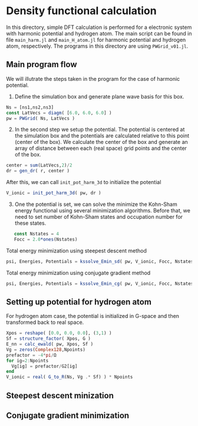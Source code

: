 # Density functional calculation

In this directory, simple DFT calculation is performed for a electronic system
with harmonic potential and hydrogen atom. The main script can be found in file
`main_harm.jl` and `main_H_atom.jl` for harmonic potential and hydrogen atom,
respectively. The programs in this directory are using `PWGrid_v01.jl`.

## Main program flow

We will illutrate the steps taken in the program for the case of
harmonic potential.

1. Define the simulation box and generate plane wave basis for this box.

```julia
Ns = [ns1,ns2,ns3]
const LatVecs = diagm( [6.0, 6.0, 6.0] )
pw = PWGrid( Ns, LatVecs )
```

2. In the second step we setup the potential. The potential is centered at
   the simulation box and the potentials are calculated relative to this
   point (center of the box).
   We calculate the center of the box and generate an array of distance
   between each (real space) grid points and the center of the box.

```julia
center = sum(LatVecs,2)/2
dr = gen_dr( r, center )
```

   After this, we can call `init_pot_harm_3d` to initialize the potential

```julia
V_ionic = init_pot_harm_3d( pw, dr )
```

3. One the potential is set, we can solve the minimize the Kohn-Sham energy functional
   using several minimization algorithms. Before that, we need to set number of
   Kohn-Sham states and occupation number for these states.

```julia
   const Nstates = 4
   Focc = 2.0*ones(Nstates)
```

   Total energy minimization using steepest descent method

```julia
psi, Energies, Potentials = kssolve_Emin_sd( pw, V_ionic, Focc, Nstates, NiterMax=1000 )
```

   Total energy minimization using conjugate gradient method

```julia
psi, Energies, Potentials = kssolve_Emin_cg( pw, V_ionic, Focc, Nstates, NiterMax=1000 )
```

## Setting up potential for hydrogen atom

For hydrogen atom case, the potential is initialized in G-space and then
transformed back to real space.

```julia
Xpos = reshape( [0.0, 0.0, 0.0], (3,1) )
Sf = structure_factor( Xpos, G )
E_nn = calc_ewald( pw, Xpos, Sf )
Vg = zeros(Complex128,Npoints)
prefactor = -4*pi/Ω
for ig=2:Npoints
  Vg[ig] = prefactor/G2[ig]
end
V_ionic = real( G_to_R(Ns, Vg .* Sf) ) * Npoints
```


## Steepest descent minization


## Conjugate gradient minimization
